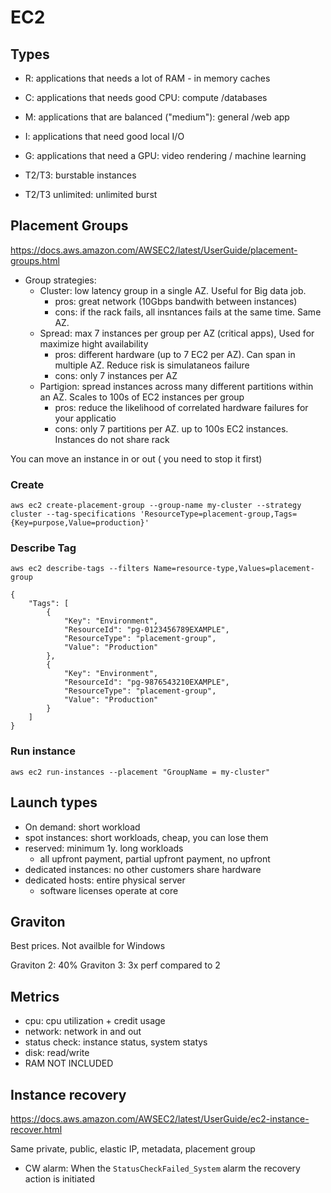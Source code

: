 # EC2

## Types

- R: applications that needs a lot of RAM - in memory caches
- C: applications that needs good CPU: compute /databases
- M: applications that are balanced ("medium"): general /web app
- I: applications that need good local I/O
- G: applications that need a GPU: video rendering / machine learning

- T2/T3: burstable instances
- T2/T3 unlimited: unlimited burst

## Placement Groups

https://docs.aws.amazon.com/AWSEC2/latest/UserGuide/placement-groups.html

- Group strategies:
  - Cluster: low latency group in a single AZ. Useful for Big data job.
    - pros: great network (10Gbps bandwith between instances)
    - cons: if the rack fails, all insntances fails at the same time. Same AZ.
  - Spread: max 7 instances per group per AZ (critical apps), Used for maximize hight availability
    - pros: different hardware (up to 7 EC2 per AZ). Can span in multiple AZ. Reduce risk is simulataneos failure
    - cons: only 7 instances per AZ
  - Partigion: spread instances across many different partitions within an AZ. Scales to 100s of EC2 instances per group
    - pros: reduce the likelihood of correlated hardware failures for your applicatio
    - cons: only 7 partitions per AZ. up to 100s EC2 instances. Instances do not share rack

You can move an instance in or out ( you need to stop it first)

### Create

`aws ec2 create-placement-group --group-name my-cluster --strategy cluster --tag-specifications 'ResourceType=placement-group,Tags={Key=purpose,Value=production}'`

### Describe Tag

`aws ec2 describe-tags --filters Name=resource-type,Values=placement-group`

```
{
    "Tags": [
        {
            "Key": "Environment",
            "ResourceId": "pg-0123456789EXAMPLE",
            "ResourceType": "placement-group",
            "Value": "Production"
        },
        {
            "Key": "Environment",
            "ResourceId": "pg-9876543210EXAMPLE",
            "ResourceType": "placement-group",
            "Value": "Production"
        }
    ]
}
```

### Run instance

```
aws ec2 run-instances --placement "GroupName = my-cluster"
```

## Launch types

- On demand: short workload
- spot instances: short workloads, cheap, you can lose them
- reserved: minimum 1y. long workloads
  - all upfront payment, partial upfront payment, no upfront
- dedicated instances: no other customers share hardware
- dedicated hosts: entire physical server
  - software licenses operate at core

## Graviton

Best prices. Not availble for Windows

Graviton 2: 40%
Graviton 3: 3x perf compared to 2

## Metrics

- cpu: cpu utilization + credit usage
- network: network in and out
- status check: instance status, system statys
- disk: read/write
- RAM NOT INCLUDED

## Instance recovery

https://docs.aws.amazon.com/AWSEC2/latest/UserGuide/ec2-instance-recover.html

Same private, public, elastic IP, metadata, placement group

- CW alarm: When the `StatusCheckFailed_System` alarm the recovery action is initiated
